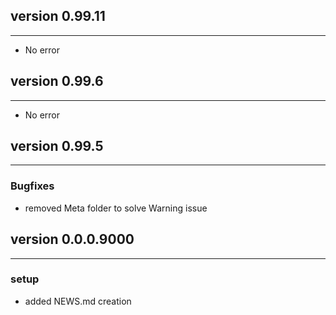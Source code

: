 ## version 0.99.11

---

- No error

## version 0.99.6

---

- No error

## version 0.99.5

---


### Bugfixes

- removed Meta folder to solve Warning issue


## version 0.0.0.9000

---

### setup

- added NEWS.md creation

